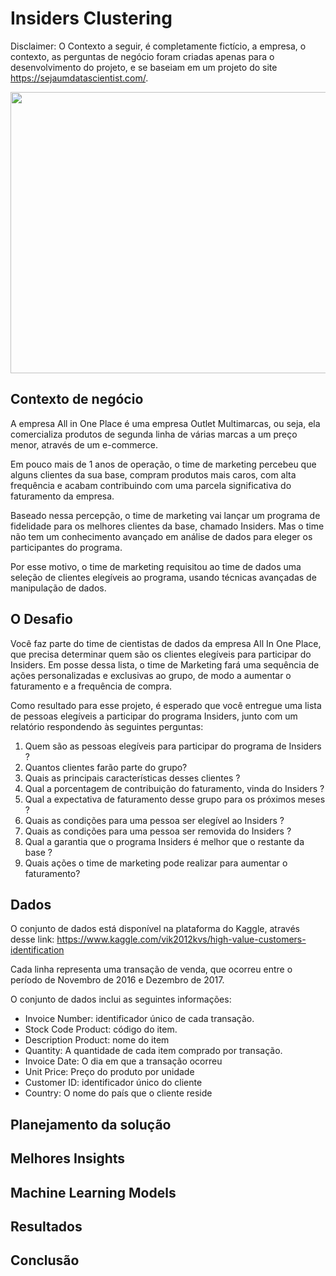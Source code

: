 # Insiders Clustering

Disclaimer: O Contexto a seguir, é completamente fictício, a empresa, o contexto, as perguntas de negócio foram criadas apenas para o desenvolvimento do projeto, e se baseiam em um projeto do site https://sejaumdatascientist.com/.

<p align="center">
  <img width="900" height="450" src="https://sejaumdatascientist.com/wp-content/uploads/2021/03/premium.png"/>
</p>


## Contexto de negócio

A empresa All in One Place é uma empresa Outlet Multimarcas, ou seja, ela comercializa produtos de segunda linha de várias marcas a um preço menor, através de um e-commerce.

Em pouco mais de 1 anos de operação, o time de marketing percebeu que alguns clientes da sua base, compram produtos mais caros, com alta frequência e acabam contribuindo com uma parcela significativa do faturamento da empresa.

Baseado nessa percepção, o time de marketing vai lançar um programa de fidelidade para os melhores clientes da base, chamado Insiders. Mas o time não tem um conhecimento avançado em análise de dados para eleger os participantes do programa.

Por esse motivo, o time de marketing requisitou ao time de dados uma seleção de clientes elegíveis ao programa, usando técnicas avançadas de manipulação de dados.

## O Desafio

Você faz parte do time de cientistas de dados da empresa All In One Place, que precisa determinar quem são os clientes elegíveis para participar do Insiders. Em posse dessa lista, o time de Marketing fará uma sequência de ações personalizadas e exclusivas ao grupo, de modo a aumentar o faturamento e a frequência de compra.

Como resultado para esse projeto, é esperado que você entregue uma lista de pessoas elegíveis a participar do programa Insiders, junto com um relatório respondendo às seguintes perguntas:

1. Quem são as pessoas elegíveis para participar do programa de Insiders ?
2. Quantos clientes farão parte do grupo?
3. Quais as principais características desses clientes ?
4. Qual a porcentagem de contribuição do faturamento, vinda do Insiders ?
5. Qual a expectativa de faturamento desse grupo para os próximos meses ?
6. Quais as condições para uma pessoa ser elegível ao Insiders ?
7. Quais as condições para uma pessoa ser removida do Insiders ?
8. Qual a garantia que o programa Insiders é melhor que o restante da base ?
9. Quais ações o time de marketing pode realizar para aumentar o faturamento?

## Dados

O conjunto de dados está disponível na plataforma do Kaggle, através desse link: https://www.kaggle.com/vik2012kvs/high-value-customers-identification 

Cada linha representa uma transação de venda, que ocorreu entre o período de Novembro de 2016 e Dezembro de 2017.

O conjunto de dados inclui as seguintes informações:

- Invoice Number: identificador único de cada transação.
- Stock Code Product: código do item.
- Description Product: nome do item
- Quantity: A quantidade de cada item comprado por transação.
- Invoice Date: O dia em que a transação ocorreu
- Unit Price: Preço do produto por unidade
- Customer ID: identificador único do cliente
- Country: O nome do país que o cliente reside

## Planejamento da solução

## Melhores Insights

## Machine Learning Models

## Resultados

## Conclusão
